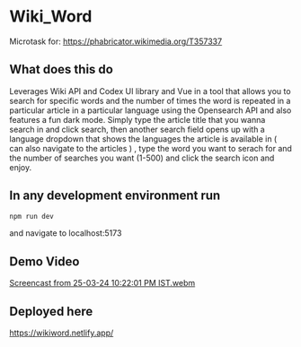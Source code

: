 # Wiki_Word
Microtask for:
https://phabricator.wikimedia.org/T357337

## What does this do
Leverages Wiki API and Codex UI library and Vue in a tool that allows you to search for specific words and the number of times the word is repeated in a particular article in a particular language using the Opensearch API and also features a fun dark mode.
Simply type the article title that you wanna search in and click search, then another search field opens up with a language dropdown that shows the languages the article is available in ( can also navigate to the articles ) , type the word you want to serach for and the number of searches you want (1-500) and click the search icon and enjoy.

## In any development environment run

```sh
npm run dev
```
and navigate to localhost:5173

## Demo Video
[Screencast from 25-03-24 10:22:01 PM IST.webm](https://github.com/fillingtothemomo/Wiki_Project/assets/122573982/5e29019d-7119-4456-a183-fd36259e47be)

## Deployed here
https://wikiword.netlify.app/
